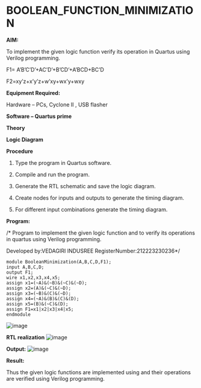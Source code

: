 # BOOLEAN_FUNCTION_MINIMIZATION

**AIM:**

To implement the given logic function verify its operation in Quartus using Verilog programming.

F1= A’B’C’D’+AC’D’+B’CD’+A’BCD+BC’D 

F2=xy’z+x’y’z+w’xy+wx’y+wxy

**Equipment Required:**

Hardware – PCs, Cyclone II , USB flasher

**Software – Quartus prime**

**Theory**

**Logic Diagram**

**Procedure**

1.	Type the program in Quartus software.

2.	Compile and run the program.

3.	Generate the RTL schematic and save the logic diagram.

4.	Create nodes for inputs and outputs to generate the timing diagram.

5.	For different input combinations generate the timing diagram.


**Program:**

/* Program to implement the given logic function and to verify its operations in quartus using Verilog programming. 

Developed by:VEDAGIRI INDUSREE RegisterNumber:212223230236*/
```
module BooleanMinimization(A,B,C,D,F1); 
input A,B,C,D; 
output F1; 
wire x1,x2,x3,x4,x5; 
assign x1=(~A)&(~B)&(~C)&(~D); 
assign x2=(A)&(~C)&(~D); 
assign x3=(~B)&(C)&(~D); 
assign x4=(~A)&(B)&(C)&(D); 
assign x5=(B)&(~C)&(D); 
assign F1=x1|x2|x3|x4|x5; 
endmodule
```
![image](https://github.com/vedagiriindusree/BOOLEAN_FUNCTION_MINIMIZATION/assets/149366776/6003f1cc-7c1a-43f2-b76b-9f40549b9fa7)

**RTL realization**
![image](https://github.com/vedagiriindusree/BOOLEAN_FUNCTION_MINIMIZATION/assets/149366776/12615c22-a851-4e8f-9a95-fbebaa96da3f)

**Output:**
![image](https://github.com/vedagiriindusree/BOOLEAN_FUNCTION_MINIMIZATION/assets/149366776/18e1b2a8-5157-423a-aaad-9ff5c5f572e1)

**Result:**

Thus the given logic functions are implemented using and their operations are verified using Verilog programming.

